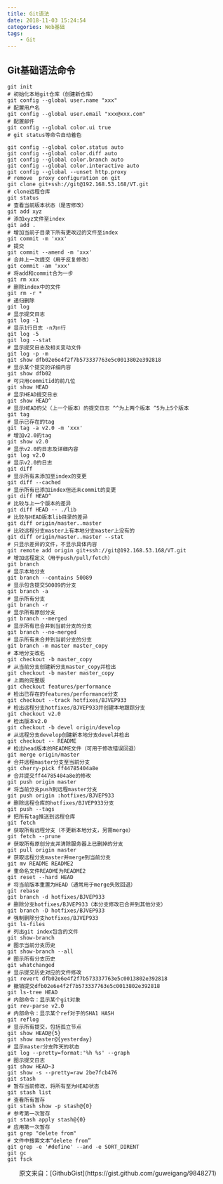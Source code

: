 ```yaml
---
title: Git语法
date: 2018-11-03 15:24:54
categories: Web基础
tags:
    - Git
---
```


Git基础语法命令
---------------------
    git init                                                  
    # 初始化本地git仓库（创建新仓库）
    git config --global user.name "xxx"                       
    # 配置用户名
    git config --global user.email "xxx@xxx.com"              
    # 配置邮件
    git config --global color.ui true                         
    # git status等命令自动着色
<!-- more -->
    git config --global color.status auto
    git config --global color.diff auto
    git config --global color.branch auto
    git config --global color.interactive auto
    git config --global --unset http.proxy                    
    # remove  proxy configuration on git
    git clone git+ssh://git@192.168.53.168/VT.git             
    # clone远程仓库
    git status                                                
    # 查看当前版本状态（是否修改）
    git add xyz                                               
    # 添加xyz文件至index
    git add .                                                 
    # 增加当前子目录下所有更改过的文件至index
    git commit -m 'xxx'                                       
    # 提交
    git commit --amend -m 'xxx'                               
    # 合并上一次提交（用于反复修改）
    git commit -am 'xxx'                                      
    # 将add和commit合为一步
    git rm xxx                                                
    # 删除index中的文件
    git rm -r *                                               
    # 递归删除
    git log                                                   
    # 显示提交日志
    git log -1                                                
    # 显示1行日志 -n为n行
    git log -5
    git log --stat                                            
    # 显示提交日志及相关变动文件
    git log -p -m
    git show dfb02e6e4f2f7b573337763e5c0013802e392818         
    # 显示某个提交的详细内容
    git show dfb02                                            
    # 可只用commitid的前几位
    git show HEAD                                             
    # 显示HEAD提交日志
    git show HEAD^                                            
    # 显示HEAD的父（上一个版本）的提交日志 ^^为上两个版本 ^5为上5个版本
    git tag                                                   
    # 显示已存在的tag
    git tag -a v2.0 -m 'xxx'                                  
    # 增加v2.0的tag
    git show v2.0                                             
    # 显示v2.0的日志及详细内容
    git log v2.0                                              
    # 显示v2.0的日志
    git diff                                                  
    # 显示所有未添加至index的变更
    git diff --cached                                         
    # 显示所有已添加index但还未commit的变更
    git diff HEAD^                                            
    # 比较与上一个版本的差异
    git diff HEAD -- ./lib                                    
    # 比较与HEAD版本lib目录的差异
    git diff origin/master..master                            
    # 比较远程分支master上有本地分支master上没有的
    git diff origin/master..master --stat                     
    # 只显示差异的文件，不显示具体内容
    git remote add origin git+ssh://git@192.168.53.168/VT.git 
    # 增加远程定义（用于push/pull/fetch）
    git branch                                                
    # 显示本地分支
    git branch --contains 50089                               
    # 显示包含提交50089的分支
    git branch -a                                             
    # 显示所有分支
    git branch -r                                             
    # 显示所有原创分支
    git branch --merged                                       
    # 显示所有已合并到当前分支的分支
    git branch --no-merged                                    
    # 显示所有未合并到当前分支的分支
    git branch -m master master_copy                          
    # 本地分支改名
    git checkout -b master_copy                               
    # 从当前分支创建新分支master_copy并检出
    git checkout -b master master_copy                        
    # 上面的完整版
    git checkout features/performance                         
    # 检出已存在的features/performance分支
    git checkout --track hotfixes/BJVEP933                    
    # 检出远程分支hotfixes/BJVEP933并创建本地跟踪分支
    git checkout v2.0                                         
    # 检出版本v2.0
    git checkout -b devel origin/develop                      
    # 从远程分支develop创建新本地分支devel并检出
    git checkout -- README                                    
    # 检出head版本的README文件（可用于修改错误回退）
    git merge origin/master                                   
    # 合并远程master分支至当前分支
    git cherry-pick ff44785404a8e                             
    # 合并提交ff44785404a8e的修改
    git push origin master                                    
    # 将当前分支push到远程master分支
    git push origin :hotfixes/BJVEP933                        
    # 删除远程仓库的hotfixes/BJVEP933分支
    git push --tags                                           
    # 把所有tag推送到远程仓库
    git fetch                                                 
    # 获取所有远程分支（不更新本地分支，另需merge）
    git fetch --prune                                         
    # 获取所有原创分支并清除服务器上已删掉的分支
    git pull origin master                                    
    # 获取远程分支master并merge到当前分支
    git mv README README2                                     
    # 重命名文件README为README2
    git reset --hard HEAD                                     
    # 将当前版本重置为HEAD（通常用于merge失败回退）
    git rebase
    git branch -d hotfixes/BJVEP933                           
    # 删除分支hotfixes/BJVEP933（本分支修改已合并到其他分支）
    git branch -D hotfixes/BJVEP933                           
    # 强制删除分支hotfixes/BJVEP933
    git ls-files                                              
    # 列出git index包含的文件
    git show-branch                                           
    # 图示当前分支历史
    git show-branch --all                                     
    # 图示所有分支历史
    git whatchanged                                           
    # 显示提交历史对应的文件修改
    git revert dfb02e6e4f2f7b573337763e5c0013802e392818       
    # 撤销提交dfb02e6e4f2f7b573337763e5c0013802e392818
    git ls-tree HEAD                                          
    # 内部命令：显示某个git对象
    git rev-parse v2.0                                        
    # 内部命令：显示某个ref对于的SHA1 HASH
    git reflog                                                
    # 显示所有提交，包括孤立节点
    git show HEAD@{5}
    git show master@{yesterday}                               
    # 显示master分支昨天的状态
    git log --pretty=format:'%h %s' --graph                   
    # 图示提交日志
    git show HEAD~3
    git show -s --pretty=raw 2be7fcb476
    git stash                                                 
    # 暂存当前修改，将所有至为HEAD状态
    git stash list                                            
    # 查看所有暂存
    git stash show -p stash@{0}                               
    # 参考第一次暂存
    git stash apply stash@{0}                                 
    # 应用第一次暂存
    git grep "delete from"                                    
    # 文件中搜索文本“delete from”
    git grep -e '#define' --and -e SORT_DIRENT
    git gc
    git fsck

<center> 原文来自：[GithubGist](https://gist.github.com/guweigang/9848271)</center>